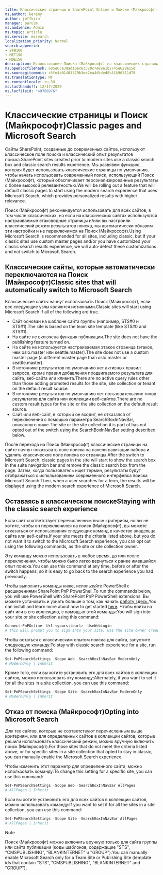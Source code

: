 ```yaml
---
title: Классические страницы в SharePoint Online и Поиске (Майкрософт)
ms.author: keremy
author: jeffkizn
manager: parulm
ms.audience: Admin
ms.topic: article
ms.service: mssearch
localization_priority: Normal
search.appverid:
- BFB160
- MET150
- MOE150
description: Использование Поиска (Майкрософт) на классических страницах SharePoint
ms.openlocfilehash: 605e63a30ad166c63320c7e89e1b2745e628e15d
ms.sourcegitcommit: c5fe4e01403379b3ee7ea4dbded8b31696311d79
ms.translationtype: MT
ms.contentlocale: ru-RU
ms.lasthandoff: 12/17/2020
ms.locfileid: "49700976"
---
```

# <a name="classic-pages-and-microsoft-search"></a><span data-ttu-id="8de5c-103">Классические страницы и Поиск (Майкрософт)</span><span class="sxs-lookup"><span data-stu-id="8de5c-103">Classic pages and Microsoft Search</span></span>

<span data-ttu-id="8de5c-104">Сайты SharePoint, созданные до современных сайтов, используют классическое поле поиска и классический опыт результатов поиска.</span><span class="sxs-lookup"><span data-stu-id="8de5c-104">SharePoint sites created prior to modern sites use a classic search box and classic search results experience.</span></span> <span data-ttu-id="8de5c-105">Мы развявем функцию, которая будет использовать классические страницы по умолчанию, чтобы начать использовать современный поиск, использующий Поиск (Майкрософт), который обеспечивает персонализированные результаты с более высокой релевантностью.</span><span class="sxs-lookup"><span data-stu-id="8de5c-105">We will be rolling out a feature that will default classic pages to start using the modern search experience that uses Microsoft Search, which provides personalized results with higher relevance.</span></span>

<span data-ttu-id="8de5c-106">Поиск (Майкрософт) рекомендуется использовать для всех сайтов, в том числе классических, но если на классических сайтах используются настраиваемые этаководные страницы и/или вы настроили классический режим результатов поиска, мы автоматически обнавим эти настройки и не переключимся на Поиск (Майкрософт).</span><span class="sxs-lookup"><span data-stu-id="8de5c-106">Using Microsoft Search is recommended for all sites, including classic, but if your classic sites use custom master pages and/or you have customized your classic search results experience, we will auto-detect these customizations and not switch to Microsoft Search.</span></span>

## <a name="classic-sites-that-will-automatically-switch-to-microsoft-search"></a><span data-ttu-id="8de5c-107">Классические сайты, которые автоматически переключаются на Поиск (Майкрософт)</span><span class="sxs-lookup"><span data-stu-id="8de5c-107">Classic sites that will automatically switch to Microsoft Search</span></span>

<span data-ttu-id="8de5c-108">Классические сайты начнут использовать Поиск (Майкрософт), если все следующие узлы являются истинными.</span><span class="sxs-lookup"><span data-stu-id="8de5c-108">Classic sites will start using Microsoft Search if all of the following are true.</span></span>

* <span data-ttu-id="8de5c-109">Сайт основан на шаблоне сайта группы (например, STS#0 и STS#1).</span><span class="sxs-lookup"><span data-stu-id="8de5c-109">The site is based on the team site template (like STS#0 and STS#1).</span></span>
* <span data-ttu-id="8de5c-110">На сайте не включена функция публикации.</span><span class="sxs-lookup"><span data-stu-id="8de5c-110">The site does not have the publishing feature turned on.</span></span>
* <span data-ttu-id="8de5c-111">На сайте не используется настраиваемая этакое страница (этакое, чем oslo.master или seattle.master).</span><span class="sxs-lookup"><span data-stu-id="8de5c-111">The site does not use a custom master page (a different master page than oslo.master or seattle.master).</span></span>
* <span data-ttu-id="8de5c-112">В источнике результатов по умолчанию нет активных правил запроса, кроме правил добавления продвигаемого результата для сайта, веб-сайта или клиента.</span><span class="sxs-lookup"><span data-stu-id="8de5c-112">There are no active query rules other than those adding promoted results for the site, site collection or tenant on the default result source.</span></span>
* <span data-ttu-id="8de5c-113">В источнике результатов по умолчанию нет пользовательских типов результатов для сайта или коллекции веб-сайтов.</span><span class="sxs-lookup"><span data-stu-id="8de5c-113">There are no custom result types for the site or the site collection on the default result source.</span></span>
* <span data-ttu-id="8de5c-114">Сайт или веб-сайт, в который он входит, не отказался от переключения с помощью параметра SearchBoxInNavBar, описанного ниже.</span><span class="sxs-lookup"><span data-stu-id="8de5c-114">The site or the site collection it is part of has not opted out of the switch using the SearchBoxInNavBar setting described below.</span></span>

<span data-ttu-id="8de5c-115">После перехода на Поиск (Майкрософт) классические страницы на сайте начнут показывать поле поиска на панели навигации набора и удалять классическое поле поиска со страницы.</span><span class="sxs-lookup"><span data-stu-id="8de5c-115">After the switch to Microsoft Search, classic pages in the site will start to show the search box in the suite navigation bar and remove the classic search box from the page.</span></span> <span data-ttu-id="8de5c-116">Затем, когда пользователь ищет термин, результаты будут отображаться с использованием современного интерфейса поиска Microsoft Search.</span><span class="sxs-lookup"><span data-stu-id="8de5c-116">Then, when a user searches for a term, the results will be displayed using the modern search experience of Microsoft Search.</span></span>

## <a name="staying-with-the-classic-search-experience"></a><span data-ttu-id="8de5c-117">Оставаясь в классическом поиске</span><span class="sxs-lookup"><span data-stu-id="8de5c-117">Staying with the classic search experience</span></span>

<span data-ttu-id="8de5c-118">Если сайт соответствует перечисленным выше критериям, но вы не хотите, чтобы он переключился на поиск (Майкрософт), вы можете отказаться от использования следующих команд в качестве владельца сайта или веб-сайта.</span><span class="sxs-lookup"><span data-stu-id="8de5c-118">If your site meets the criteria listed above, but you do not want it to switch to the Microsoft Search experience, you can opt out using the following commands, as the site or site collection owner.</span></span>

<span data-ttu-id="8de5c-119">Эту команду можно использовать в любое время, до или после переключения, чтобы можно было легко вернуться к ранее имевшийся опыт поиска.</span><span class="sxs-lookup"><span data-stu-id="8de5c-119">You can use this command at any time, before or after the switch happens, so it is easy to go back to the search experience you had previously.</span></span>

<span data-ttu-id="8de5c-120">Чтобы выполнить команды ниже, используйте PowerShell с расширениями SharePoint PnP PowerShell.</span><span class="sxs-lookup"><span data-stu-id="8de5c-120">To run the commands below, you will use PowerShell with SharePoint PnP PowerShell extensions.</span></span> <span data-ttu-id="8de5c-121">Вы можете установить и узнать больше о том, как начать [работу здесь.](https://docs.microsoft.com/powershell/sharepoint/sharepoint-pnp/sharepoint-pnp-cmdlets?view=sharepoint-ps)</span><span class="sxs-lookup"><span data-stu-id="8de5c-121">You can install and learn more about how to get started [here](https://docs.microsoft.com/powershell/sharepoint/sharepoint-pnp/sharepoint-pnp-cmdlets?view=sharepoint-ps).</span></span> <span data-ttu-id="8de5c-122">Чтобы войти на сайт или в его коллекцию, с помощью этой команды:</span><span class="sxs-lookup"><span data-stu-id="8de5c-122">You will sign into your site or site collection using this command:</span></span>

```powershell
Connect-PnPOnline -Url <yoursiteurl> -UseWebLogin
# this will prompt you to sign into your site. Use the site owner credentials
```

<span data-ttu-id="8de5c-123">Чтобы остаться с классическим опытом поиска для сайта, запустите следующую команду:</span><span class="sxs-lookup"><span data-stu-id="8de5c-123">To stay with classic search experience for a site, run the following command:</span></span>

```powershell
Set-PnPSearchSettings -Scope Web -SearchBoxInNavBar ModernOnly
# ModernOnly | Inherit
```

<span data-ttu-id="8de5c-124">Кроме того, если вы хотите установить его для всех сайтов в коллекции сайтов, можно использовать эту команду:</span><span class="sxs-lookup"><span data-stu-id="8de5c-124">Alternately, if you want to set it for all the sites in a site collection, you can use this command:</span></span>

```powershell
Set-PnPSearchSettings -Scope Site -SearchBoxInNavBar ModernOnly
# ModernOnly | Inherit
```

## <a name="opting-into-microsoft-search"></a><span data-ttu-id="8de5c-125">Отказ от поиска (Майкрософт)</span><span class="sxs-lookup"><span data-stu-id="8de5c-125">Opting into Microsoft Search</span></span>

<span data-ttu-id="8de5c-126">Для тех сайтов, которые не соответствуют перечисленным выше критериям, или для определенных сайтов в коллекции сайтов, которые решили использовать классический режим, можно вручную включить поиск (Майкрософт).</span><span class="sxs-lookup"><span data-stu-id="8de5c-126">For those sites that do not meet the criteria listed above, or for specific sites in a site collection that opted to stay in classic, you can manually enable the Microsoft Search experience.</span></span>

<span data-ttu-id="8de5c-127">Чтобы изменить этот параметр для определенного сайта, можно использовать команду:</span><span class="sxs-lookup"><span data-stu-id="8de5c-127">To change this setting for a specific site, you can use this command:</span></span>

```powershell
Set-PnPSearchSettings -Scope Web -SearchBoxInNavBar AllPages
# AllPages | Inherit
```

<span data-ttu-id="8de5c-128">Если вы хотите установить его для всех сайтов в коллекции сайтов, можно использовать команду:</span><span class="sxs-lookup"><span data-stu-id="8de5c-128">If you want to set it for all the sites in a site collection, you can use this command:</span></span>

```powershell
Set-PnPSearchSettings -Scope Site -SearchBoxInNavBar AllPages
# AllPages | Inherit
```

> [!NOTE]
> <span data-ttu-id="8de5c-129">Поиск (Майкрософт) можно включить вручную только для сайта группы или сайта публикации (коды шаблонов, содержащие "STS", "CMSPUBLISHING", "BLANKINTERNET" и "GROUP").</span><span class="sxs-lookup"><span data-stu-id="8de5c-129">You can manually enable Microsoft Search only for a Team Site or Publishing Site (template ids that contain "STS", "CMSPUBLISHING", "BLANKINTERNET" and "GROUP").</span></span>
